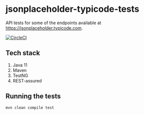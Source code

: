 # jsonplaceholder-typicode-tests
API tests for some of the endpoints available at https://jsonplaceholder.typicode.com.

[![CircleCI](https://circleci.com/gh/akshayamaldhure/jsonplaceholder-typicode-tests.svg?style=svg)](https://circleci.com/gh/akshayamaldhure/jsonplaceholder-typicode-tests)

## Tech stack
1. Java 11
2. Maven
3. TestNG
4. REST-assured

## Running the tests
`mvn clean compile test`